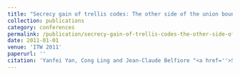```yaml
---
title: "Secrecy gain of trellis codes: The other side of the union bound"
collection: publications
category: conferences
permalink: /publication/secrecy-gain-of-trellis-codes-the-other-side-of-the-union-bound
date: 2011-01-01
venue: 'ITW 2011'
paperurl: ''
citation: 'Yanfei Yan, Cong Ling and Jean-Claude Belfiore "<a href=''>Secrecy gain of trellis codes: The other side of the union bound</a>", ITW 2011, Paraty, Brasil, Oct. 2011.'
---
```

